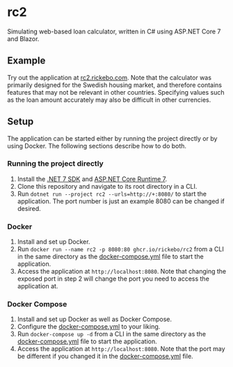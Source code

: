 # rc2

Simulating web-based loan calculator, written in C# using ASP.NET Core 7 and Blazor.


## Example

Try out the application at [rc2.rickebo.com](https://rc2.rickebo.com). Note that the calculator was primarily designed for
the Swedish housing market, and therefore contains features that may not be relevant in other countries. Specifying values
such as the loan amount accurately may also be difficult in other currencies.


## Setup

The application can be started either by running the project directly or by using Docker. The following sections
describe how to do both.


### Running the project directly

1. Install the [.NET 7 SDK](https://dotnet.microsoft.com/download/dotnet/7.0) and [ASP.NET Core Runtime 7](https://dotnet.microsoft.com/download/dotnet/7.0).
2. Clone this repository and navigate to its root directory in a CLI.
3. Run ``dotnet run --project rc2 --urls=http://+:8080/`` to start the application. The port number is just an example 8080 can be changed if desired.

### Docker

1. Install and set up Docker.
2. Run `docker run --name rc2 -p 8080:80 ghcr.io/rickebo/rc2` from a CLI in the same directory as the [docker-compose.yml](docker-compose.yml) file to
   start the application.
3. Access the application at `http://localhost:8080`. Note that changing the exposed port in step 2 will change the port you need to access the
   application at.


### Docker Compose

1. Install and set up Docker as well as Docker Compose.
2. Configure the [docker-compose.yml](docker-compose.yml) to your liking.
3. Run `docker-compose up -d` from a CLI in the same directory as the [docker-compose.yml](docker-compose.yml) file to start the application.
4. Access the application at `http://localhost:8080`. Note that the port may be different if you changed it in the [docker-compose.yml](docker-compose.yml) file.
